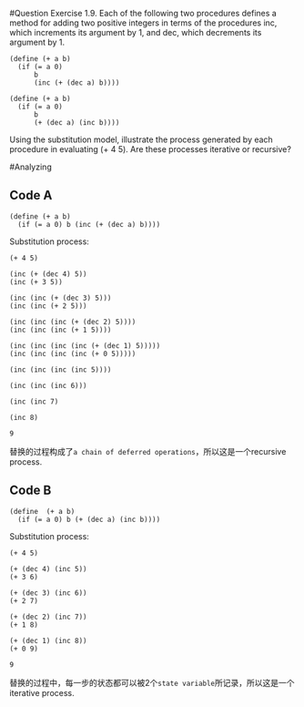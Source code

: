 #Question 
Exercise 1.9.  Each of the following two procedures defines a method for adding two positive integers in terms of the procedures inc, which increments its argument by 1, and dec, which decrements its argument by 1.

    (define (+ a b)
      (if (= a 0)
          b
          (inc (+ (dec a) b))))
    
    (define (+ a b)
      (if (= a 0)
          b
          (+ (dec a) (inc b))))
    
Using the substitution model, illustrate the process generated by each procedure in evaluating (+ 4 5). Are these processes iterative or recursive?

#Analyzing
## Code A
    
    (define (+ a b)
      (if (= a 0) b (inc (+ (dec a) b))))

Substitution process:
 
    (+ 4 5)

    (inc (+ (dec 4) 5))
    (inc (+ 3 5))

    (inc (inc (+ (dec 3) 5)))
    (inc (inc (+ 2 5)))

    (inc (inc (inc (+ (dec 2) 5))))
    (inc (inc (inc (+ 1 5))))

    (inc (inc (inc (inc (+ (dec 1) 5)))))
    (inc (inc (inc (inc (+ 0 5)))))

    (inc (inc (inc (inc 5))))

    (inc (inc (inc 6)))

    (inc (inc 7)

    (inc 8)
 
    9

替换的过程构成了`a chain of deferred operations`，所以这是一个recursive process.

## Code B

    (define  (+ a b)
      (if (= a 0) b (+ (dec a) (inc b))))

Substitution process:

    (+ 4 5)

    (+ (dec 4) (inc 5))
    (+ 3 6)

    (+ (dec 3) (inc 6))
    (+ 2 7)

    (+ (dec 2) (inc 7))
    (+ 1 8)

    (+ (dec 1) (inc 8))
    (+ 0 9)

    9

替换的过程中，每一步的状态都可以被2个`state variable`所记录，所以这是一个iterative process.

